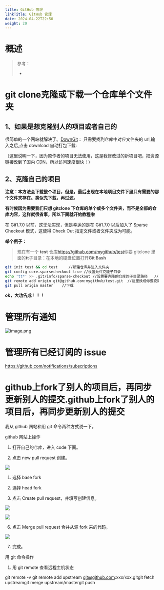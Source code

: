 ```yaml
---
title: GitHub 管理
linkTitle: GitHub 管理
date: 2024-04-22T22:50
weight: 20
---
```


# 概述

> 参考：
>
> -

# git clone克隆或下载一个仓库单个文件夹

## 1、如果是想克隆别人的项目或者自己的

很简单的一个网站就解决了。[DownGit](http://downgit.zhoudaxiaa.com)： 只需要找到仓库中对应文件夹的 url,输入之后,点击 download 自动打包下载:

（这里说明一下，因为原作者的项目无法使用，这是我修改过的新项目吧，把资源链接改到了国内 CDN，所以访问速度很快！）

## 2、克隆自己的项目

**注意：本方法会下载整个项目，但是，最后出现在本地项目文件下里只有需要的那个文件夹存在。类似先下载，再过滤。**

**有时候因为需要我们只想 gitclone 下仓库的单个或多个文件夹，而不是全部的仓库内容，这样就很省事，所以下面就开始教程啦**

在 Git1.7.0 以前，这无法实现，但是幸运的是在 Git1.7.0 以后加入了 Sparse Checkout 模式，这使得 Check Out 指定文件或者文件夹成为可能。

**举个例子：**

> 现在有一个 **test** 仓库<https://github.com/mygithub/test>你要 gitclone 里面的**tt**子目录：在本地的硬盘位置打开**Git Bash**

```bash
git init test && cd test     //新建仓库并进入文件夹
git config core.sparsecheckout true //设置允许克隆子目录
echo 'tt*' >> .git/info/sparse-checkout //设置要克隆的仓库的子目录路径   //空格别漏
git remote add origin git@github.com:mygithub/test.git  //这里换成你要克隆的项目和库
git pull origin master    //下载
```

**ok，大功告成！！！**

# 管理所有通知

![image.png](https://notes-learning.oss-cn-beijing.aliyuncs.com/cplu4a/1662610871922-964b6726-be46-4fc9-b450-f3705aed8174.png)

# 管理所有已经订阅的 issue

<https://github.com/notifications/subscriptions>

# github上fork了别人的项目后，再同步更新别人的提交.github上fork了别人的项目后，再同步更新别人的提交

我从 github 网站和用 git 命令两种方式说一下。

github 网站上操作

1. 打开自己的仓库，进入 code 下面。

2. 点击 new pull request 创建。

![](https://notes-learning.oss-cn-beijing.aliyuncs.com/np6g3g/1616903559723-76f8c4f1-6c02-4145-829f-4b8ddb92de72.jpeg)

1. 选择 base fork

2. 选择 head fork

3. 点击 Create pull request，并填写创建信息。

![](https://notes-learning.oss-cn-beijing.aliyuncs.com/np6g3g/1616903559704-28a10f3c-1397-40f9-9c67-0d9bc61da316.jpeg)

![](https://notes-learning.oss-cn-beijing.aliyuncs.com/np6g3g/1616903559698-ff01b1e5-f9b9-406a-938b-3fca1309a5c0.jpeg)

6. 点击 Merge pull request 合并从源 fork 来的代码。

![](https://notes-learning.oss-cn-beijing.aliyuncs.com/np6g3g/1616903559689-63e77098-f4a1-4ea4-84c4-f514f4642fec.jpeg)

7. 完成。

用 git 命令操作

1. 用 git remote 查看远程主机状态

git remote -v git remote add upstream git@github.com:xxx/xxx.gitgit fetch upstreamgit merge upstream/mastergit push

